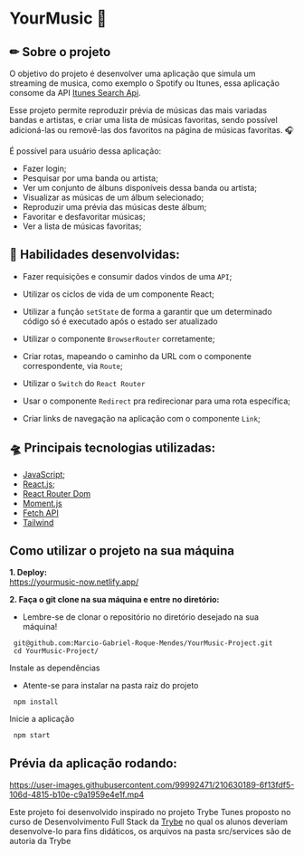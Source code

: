 # YourMusic :musical_note:
## ✏ Sobre o projeto

O objetivo do projeto é desenvolver uma aplicação que simula um streaming de musica, como exemplo o Spotify ou Itunes, essa aplicação consome da API [Itunes Search Api](https://developer.apple.com/library/archive/documentation/AudioVideo/Conceptual/iTuneSearchAPI/index.html).

Esse projeto permite reproduzir prévia de músicas das mais variadas bandas e artistas, e criar uma lista de músicas favoritas, sendo possível adicioná-las ou removê-las dos favoritos na página de músicas favoritas. :headphones:

É possível para usuário dessa aplicação:

* Fazer login;
* Pesquisar por uma banda ou artista;
* Ver um conjunto de álbuns disponíveis dessa banda ou artista;
* Visualizar as músicas de um álbum selecionado;
* Reproduzir uma prévia das músicas deste álbum;
* Favoritar e desfavoritar músicas;
* Ver a lista de músicas favoritas;

## :wrench: Habilidades desenvolvidas:
* Fazer requisições e consumir dados vindos de uma `API`;

* Utilizar os ciclos de vida de um componente React;

* Utilizar a função `setState` de forma a garantir que um determinado código só é executado após o estado ser atualizado
  
* Utilizar o componente `BrowserRouter` corretamente;

* Criar rotas, mapeando o caminho da URL com o componente correspondente, via `Route`;

* Utilizar o `Switch` do `React Router`

* Usar o componente `Redirect` pra redirecionar para uma rota específica;

* Criar links de navegação na aplicação com o componente `Link`;

## :flying_saucer: Principais tecnologias utilizadas: 
- [JavaScript](https://developer.mozilla.org/pt-BR/docs/Web/JavaScript);
- [React.js](https://pt-br.reactjs.org/);
- [React Router Dom](https://reactrouter.com/en/main)
- [Moment.js](https://momentjs.com/)
- [Fetch API](https://developer.mozilla.org/pt-BR/docs/Web/API/Fetch_API)
- [Tailwind](https://tailwindcss.com/)

## Como utilizar o projeto na sua máquina
<strong>1. Deploy:</strong>
</br>
https://yourmusic-now.netlify.app/

<strong>2. Faça o git clone na sua máquina e entre no diretório:</strong>
 - Lembre-se de clonar o repositório no diretório desejado na sua máquina!
 ```
  git@github.com:Marcio-Gabriel-Roque-Mendes/YourMusic-Project.git
  cd YourMusic-Project/
 ```
 Instale as dependências
 - Atente-se para instalar na pasta raiz do projeto
```
 npm install
```
Inicie a aplicação 
```
 npm start
```

## Prévia da aplicação rodando:

https://user-images.githubusercontent.com/99992471/210630189-6f13fdf5-106d-4815-b10e-c9a1959e4e1f.mp4

Este projeto foi desenvolvido inspirado no projeto Trybe Tunes proposto no curso de Desenvolvimento Full Stack da [Trybe](https://www.betrybe.com/) no qual os alunos deveriam desenvolve-lo para fins didáticos, os arquivos na pasta src/services são de autoria da Trybe



